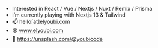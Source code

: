 - Interested in React / Vue / Nextjs / Nuxt / Remix / Prisma 
- I’m currently playing with Nextjs 13 & Tailwind
- 📫 hello[at]elyoubi.com
- 🕸 www.elyoubi.com
- 📸 https://unsplash.com/@youbicode

<!---
youbicode/youbicode is a ✨ special ✨ repository because its `README.md` (this file) appears on your GitHub profile.
You can click the Preview link to take a look at your changes.
--->
